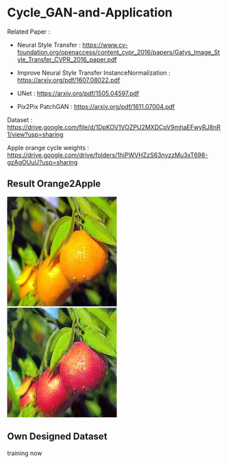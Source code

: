 # Cycle_GAN-and-Application

Related Paper :
  * Neural Style Transfer : https://www.cv-foundation.org/openaccess/content_cvpr_2016/papers/Gatys_Image_Style_Transfer_CVPR_2016_paper.pdf

  * Improve Neural Style Transfer InstanceNormalization : https://arxiv.org/pdf/1607.08022.pdf

  * UNet : https://arxiv.org/pdf/1505.04597.pdf
  
  * Pix2Pix PatchGAN : https://arxiv.org/pdf/1611.07004.pdf


Dataset : https://drive.google.com/file/d/1DpKOV1VOZPU2MXDCpV9mhaEFwyRJ8nR1/view?usp=sharing

Apple orange cycle weights : https://drive.google.com/drive/folders/1hiPWVHZzS63nyzzMu3xT698-gzAgOUuU?usp=sharing


## Result Orange2Apple
![gen](./example/n07749192_460.jpg)
![gen](./example/Y2X_0.jpg)


## Own Designed Dataset

training now
